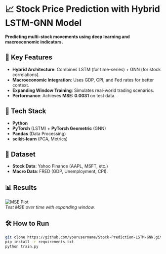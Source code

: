 # 📈 Stock Price Prediction with Hybrid LSTM-GNN Model  

**Predicting multi-stock movements using deep learning and macroeconomic indicators.**  

## 🚀 Key Features  
- **Hybrid Architecture**: Combines LSTM (for time-series) + GNN (for stock correlations).  
- **Macroeconomic Integration**: Uses GDP, CPI, and Fed rates for better context.  
- **Expanding Window Training**: Simulates real-world trading scenarios.  
- **Performance**: Achieves **MSE: 0.0031** on test data.  

## 🔧 Tech Stack  
- **Python**  
- **PyTorch** (LSTM) + **PyTorch Geometric** (GNN)  
- **Pandas** (Data Processing)  
- **scikit-learn** (PCA, Metrics)  

## 📂 Dataset  
- **Stock Data**: Yahoo Finance (AAPL, MSFT, etc.)  
- **Macro Data**: FRED (GDP, Unemployment, CPI).  

## 📊 Results  
![MSE Plot](mse_plot.png)  
*Test MSE over time with expanding window.*  

## 🛠️ How to Run  
```bash
git clone https://github.com/yourusername/Stock-Prediction-LSTM-GNN.git  
pip install -r requirements.txt  
python train.py  
